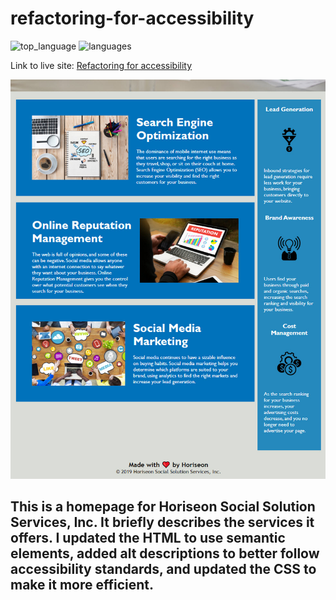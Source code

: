 # refactoring-for-accessibility

![top_language](https://img.shields.io/github/languages/top/clarissareeve/refactoring-for-accessibility) ![languages](https://img.shields.io/github/languages/count/clarissareeve/refactoring-for-accessibility)

Link to live site: [Refactoring for accessibility](https://clarissareeve.github.io/refactoring-for-accessibility/)

![Landing Page](assets/images/landing_page.jpg)

## This is a homepage for Horiseon Social Solution Services, Inc. It briefly describes the services it offers. I updated the HTML to use semantic elements, added alt descriptions to better follow accessibility standards, and updated the CSS to make it more efficient.